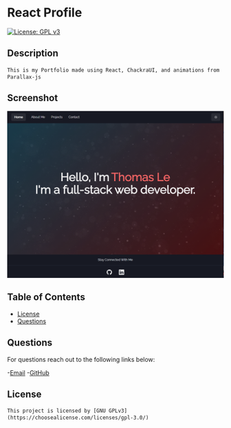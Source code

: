 # React Profile

  [![License: GPL v3](https://img.shields.io/badge/License-GPLv3-blue.svg)](https://www.gnu.org/licenses/gpl-3.0)

  ## Description
    This is my Portfolio made using React, ChackraUI, and animations from Parallax-js
  

## Screenshot
![screenshot](./public/assets/react-profile.png)


  ## Table of Contents
  - [License](#license)
  - [Questions](#questions)

  ## Questions
  For questions reach out to the following links below: 

  -[Email](mailto:email.email.com)
  -[GitHub](https://www.github.com/Thomasple13)

  ## License
    This project is licensed by [GNU GPLv3](https://choosealicense.com/licenses/gpl-3.0/)

